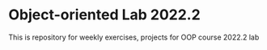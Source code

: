 
# Object-oriented Lab 2022.2

This is repository for weekly exercises, projects for OOP course 2022.2 lab